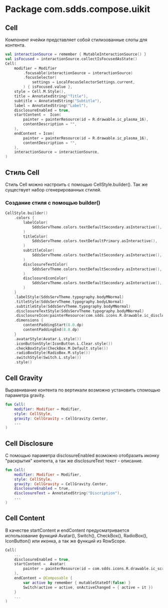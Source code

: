 # Package com.sdds.compose.uikit

## Cell

Компонент ячейки представляет собой стилизованные слоты для контента.

```kotlin
val interactionSource = remember { MutableInteractionSource() }
val isFocused = interactionSource.collectIsFocusedAsState()
Cell(
    modifier = Modifier
        .focusable(interactionSource = interactionSource)
        .focusSelector(
            settings = LocalFocusSelectorSettings.current,
        ) { isFocused.value },
    style = Cell.M.Style(),
    title = AnnotatedString("Title"),
    subtitle = AnnotatedString("Subtitle"),
    label = AnnotatedString("Label"),
    disclosureEnabled = true,
    startContent =  Icon(
        painter = painterResource(id = R.drawable.ic_plasma_16),
        contentDescription = "",
    ),
    endContent = Icon(
        painter = painterResource(id = R.drawable.ic_plasma_16),
        contentDescription = "",
    ),
    interactionSource = interactionSource,
)
```

## Стиль Cell

Стиль Cell можно настроить с помощью CellStyle.builder(). Так же существует набор сгенерированных стилей.

### Создание стиля с помощью builder()

```kotlin
CellStyle.builder()
    .colors {
        labelColor(
            SddsServTheme.colors.textDefaultSecondary.asInteractive(),
        )
        titleColor(
            SddsServTheme.colors.textDefaultPrimary.asInteractive(),
        )
        subtitleColor(
            SddsServTheme.colors.textDefaultSecondary.asInteractive(),
        )
        disclosureTextColor(
            SddsServTheme.colors.textDefaultSecondary.asInteractive(),
        )
        disclosureIconColor(
            SddsServTheme.colors.textDefaultSecondary.asInteractive(),
        )
    }
    .labelStyle(SddsServTheme.typography.bodyMNormal)
    .titleStyle(SddsServTheme.typography.bodyLNormal)
    .subtitleStyle(SddsServTheme.typography.bodyMNormal)
    .disclosureTextStyle(SddsServTheme.typography.bodyMNormal)
    .disclosureIcon(painterResource(com.sdds.icons.R.drawable.ic_disclosure_right_outline_24))
    .dimensions {
        contentPaddingStart(8.0.dp)
        contentPaddingEnd(8.0.dp)
    }
    .avatarStyle(Avatar.L.style())
    .iconButtonStyle(IconButton.L.Clear.style())
    .checkBoxStyle(CheckBox.M.Default.style())
    .radioBoxStyle(RadioBox.M.style())
    .switchStyle(Switch.L.style())
    .style()
```

## Cell Gravity

Выравнивание контента по вертикали возможно установить спомощью параметра gravity.

```kotlin
fun Cell(
    modifier: Modifier = Modifier,
    style: CellStyle,
    gravity: CellGravity = CellGravity.Center,
    ...
)
```

## Cell Disclosure

С помощью параметра disclosureEnabled возможно отобразить иконку "раскрытия" контента, а так же disclosureText текст - описание.

```kotlin
fun Cell(
    modifier: Modifier = Modifier,
    style: CellStyle,
    gravity: CellGravity = CellGravity.Center,
    disclosureEnabled = true,
    disclosureText = AnnotatedString("Discription"),
    ...
)
```

## Cell Content

В качестве startContent и endContent предусматривается использование функций
Avatar(),  Switch(), CheckBox(), RadioBox(), IconButton() или иконка, а так же функций из RowScope.

```kotlin
Cell(
    ...
    disclosureEnabled = true,
    startContent =  Avatar(
        painter = painterResource(id = com.sdds.icons.R.drawable.ic_scribble_diagonal_24)
    ),
    endContent = @Composable {
        var active by remember { mutableStateOf(false) }
        Switch(active = active, onActiveChanged = { active = it })
    }
    ...
)
```
